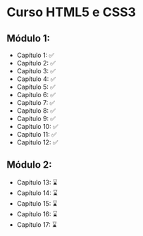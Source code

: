 # Curso HTML5 e CSS3

## **Módulo 1:**
- Capítulo 1: ✅
- Capítulo 2: ✅
- Capítulo 3: ✅
- Capítulo 4: ✅
- Capítulo 5: ✅
- Capítulo 6: ✅
- Capítulo 7: ✅
- Capítulo 8: ✅
- Capítulo 9: ✅
- Capitulo 10: ✅
- Capítulo 11: ✅
- Capitulo 12: ✅

## **Módulo 2:**
- Capítulo 13: ⌛
- Capítulo 14: ⌛
- Capítulo 15: ⌛
- Capítulo 16: ⌛
- Capítulo 17: ⌛